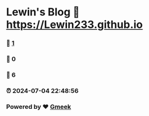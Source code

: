 # Lewin's Blog :link: https://Lewin233.github.io 
### :page_facing_up: [1](https://Lewin233.github.io/tag.html) 
### :speech_balloon: 0 
### :hibiscus: 6 
### :alarm_clock: 2024-07-04 22:48:56 
### Powered by :heart: [Gmeek](https://github.com/Meekdai/Gmeek)
